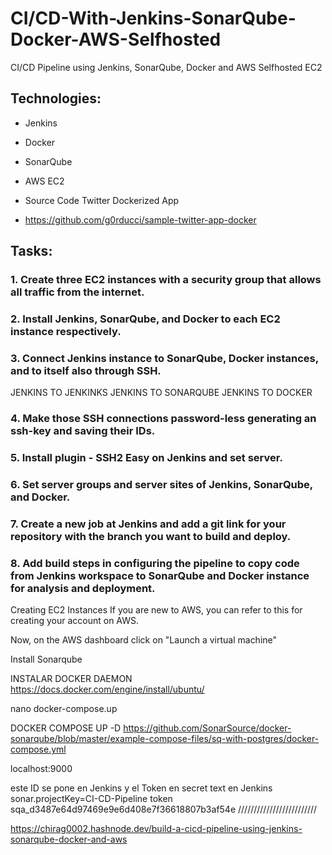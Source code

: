 # CI/CD-With-Jenkins-SonarQube-Docker-AWS-Selfhosted
CI/CD Pipeline using Jenkins, SonarQube, Docker and AWS Selfhosted EC2

## Technologies:
- Jenkins
- Docker
- SonarQube
- AWS EC2

- Source Code Twitter Dockerized App
- https://github.com/g0rducci/sample-twitter-app-docker

## Tasks:

### 1. Create three EC2 instances with a security group that allows all traffic from the internet.
### 2. Install Jenkins, SonarQube, and Docker to each EC2 instance respectively.
### 3. Connect Jenkins instance to SonarQube, Docker instances, and to itself also through SSH.
JENKINS TO JENKINKS
JENKINS TO SONARQUBE
JENKINS TO DOCKER
### 4. Make those SSH connections password-less generating an ssh-key and saving their IDs.
### 5. Install plugin - SSH2 Easy on Jenkins and set server.
### 6. Set server groups and server sites of Jenkins, SonarQube, and Docker.
### 7. Create a new job at Jenkins and add a git link for your repository with the branch you want to build and deploy.
### 8. Add build steps in configuring the pipeline to copy code from Jenkins workspace to SonarQube and Docker instance for analysis and deployment.


Creating EC2 Instances
If you are new to AWS, you can refer to this for creating your account on AWS.

Now, on the AWS dashboard click on "Launch a virtual machine"


Install Sonarqube

INSTALAR DOCKER DAEMON
https://docs.docker.com/engine/install/ubuntu/

nano docker-compose.up

DOCKER COMPOSE UP -D
https://github.com/SonarSource/docker-sonarqube/blob/master/example-compose-files/sq-with-postgres/docker-compose.yml

localhost:9000


este ID se pone en Jenkins
y el Token en secret text en Jenkins
sonar.projectKey=CI-CD-Pipeline
token
sqa_d3487e64d97469e9e6d408e7f36618807b3af54e
/////////////////////////

https://chirag0002.hashnode.dev/build-a-cicd-pipeline-using-jenkins-sonarqube-docker-and-aws
